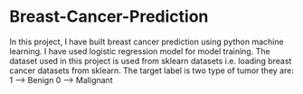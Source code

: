 # Breast-Cancer-Prediction
In this project, I have built breast cancer prediction using python machine learning. I have used logistic regression model for model training. The dataset used in this project is used from sklearn datasets i.e. loading breast cancer datasets from sklearn. The target label is two type of tumor they are: 
1 --> Benign
0 --> Malignant
